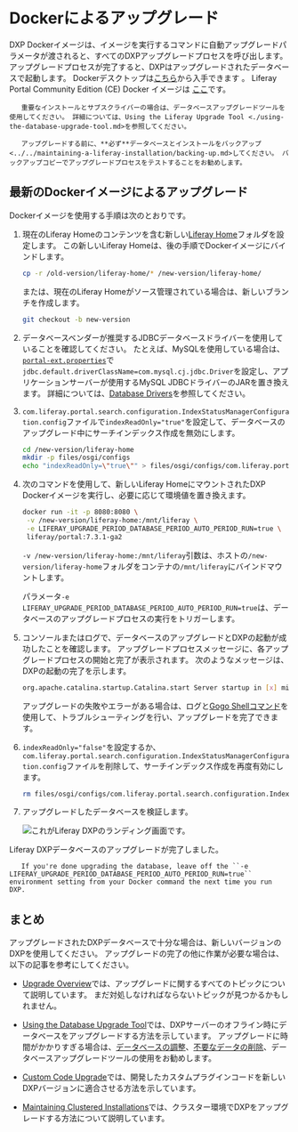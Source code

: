 # Dockerによるアップグレード

DXP Dockerイメージは、イメージを実行するコマンドに自動アップグレードパラメータが渡されると、すべてのDXPアップグレードプロセスを呼び出します。 アップグレードプロセスが完了すると、DXPはアップグレードされたデータベースで起動します。
Dockerデスクトップは[こちら](https://www.docker.com/products/docker-desktop)から入手できます 。 Liferay Portal Community Edition (CE) Docker イメージは [ここ](https://hub.docker.com/r/liferay/portal)です。 <!-- Add DXP link once the 7.3 image is ready - jhinkey -->

``` important::
   重要なインストールとサブスクライバーの場合は、データベースアップグレードツールを使用してください。 詳細については、Using the Liferay Upgrade Tool <./using-the-database-upgrade-tool.md>を参照してください。
```

``` warning::
   アップグレードする前に、**必ず**データベースとインストールをバックアップ<../../maintaining-a-liferay-installation/backing-up.md>してください。 バックアップコピーでアップグレードプロセスをテストすることをお勧めします。
```

## 最新のDockerイメージによるアップグレード

Dockerイメージを使用する手順は次のとおりです。

1.  現在のLiferay Homeのコンテンツを含む新しい[Liferay Home](../../reference/liferay-home.md)フォルダを設定します。 この新しいLiferay Homeは、後の手順でDockerイメージにバインドします。

    ``` bash
    cp -r /old-version/liferay-home/* /new-version/liferay-home/
    ```

    または、現在のLiferay Homeがソース管理されている場合は、新しいブランチを作成します。

    ``` bash
    git checkout -b new-version
    ```

2.  データベースベンダーが推奨するJDBCデータベースドライバーを使用していることを確認してください。 たとえば、MySQLを使用している場合は、[`portal-ext.properties`](../../reference/portal-properties.md)で`jdbc.default.driverClassName=com.mysql.cj.jdbc.Driver`を設定し、アプリケーションサーバーが使用するMySQL JDBCドライバーのJARを置き換えます。 詳細については、[Database Drivers](../configuration-and-infrastructure/migrating-configurations-and-properties.md#database-drivers)を参照してください。

3.  `com.liferay.portal.search.configuration.IndexStatusManagerConfiguration.config`ファイルで`indexReadOnly="true"`を設定して、データベースのアップグレード中にサーチインデックス作成を無効にします。

    ``` bash
    cd /new-version/liferay-home
    mkdir -p files/osgi/configs
    echo "indexReadOnly=\"true\"" > files/osgi/configs/com.liferay.portal.search.configuration.IndexStatusManagerConfiguration.config
    ```

4.  次のコマンドを使用して、新しいLiferay HomeにマウントされたDXP Dockerイメージを実行し、必要に応じて環境値を置き換えます。

    ``` bash
    docker run -it -p 8080:8080 \
     -v /new-version/liferay-home:/mnt/liferay \
     -e LIFERAY_UPGRADE_PERIOD_DATABASE_PERIOD_AUTO_PERIOD_RUN=true \
     liferay/portal:7.3.1-ga2
    ```

    `-v /new-version/liferay-home:/mnt/liferay`引数は、ホストの`/new-version/liferay-home`フォルダをコンテナの`/mnt/liferay`にバインドマウントします。

    パラメータ`-e LIFERAY_UPGRADE_PERIOD_DATABASE_PERIOD_AUTO_PERIOD_RUN=true`は、データベースのアップグレードプロセスの実行をトリガーします。

5.  コンソールまたはログで、データベースのアップグレードとDXPの起動が成功したことを確認します。 アップグレードプロセスメッセージに、各アップグレードプロセスの開始と完了が表示されます。 次のようなメッセージは、DXPの起動の完了を示します。

    ``` bash
    org.apache.catalina.startup.Catalina.start Server startup in [x] milliseconds
    ```

    アップグレードの失敗やエラーがある場合は、ログと[Gogo Shellコマンド](../upgrade-stability-and-performance/upgrading-modules-using-gogo-shell.md)を使用して、トラブルシューティングを行い、アップグレードを完了できます。

6.  `indexReadOnly="false"`を設定するか、`com.liferay.portal.search.configuration.IndexStatusManagerConfiguration.config`ファイルを削除して、サーチインデックス作成を再度有効にします。

    ``` bash
    rm files/osgi/configs/com.liferay.portal.search.configuration.IndexStatusManagerConfiguration.config
    ```

7.  アップグレードしたデータベースを検証します。

    ![これがLiferay DXPのランディング画面です。](./upgrading-via-docker/images/01.png)

Liferay DXPデータベースのアップグレードが完了しました。

``` note::
   If you're done upgrading the database, leave off the ``-e LIFERAY_UPGRADE_PERIOD_DATABASE_PERIOD_AUTO_PERIOD_RUN=true`` environment setting from your Docker command the next time you run DXP.
```

## まとめ

アップグレードされたDXPデータベースで十分な場合は、新しいバージョンのDXPを使用してください。 アップグレードの完了の他に作業が必要な場合は、以下の記事を参考にしてください。

  - [Upgrade Overview](./upgrade-overview.md)では、アップグレードに関するすべてのトピックについて説明しています。 まだ対処しなければならないトピックが見つかるかもしれません。

  - [Using the Database Upgrade Tool](./using-the-database-upgrade-tool.md)では、DXPサーバーのオフライン時にデータベースをアップグレードする方法を示しています。 アップグレードに時間がかかりすぎる場合は、[データベースの調整](../upgrade-stability-and-performance/database-tuning-for-upgrades.md)、[不要なデータの削除](../upgrade-stability-and-performance/database-pruning-for-faster-upgrades.md)、データベースアップグレードツールの使用をお勧めします。

  - [Custom Code Upgrade](https://help.liferay.com/hc/en-us/articles/360029316391-Introduction-to-Upgrading-Code-to-Liferay-DXP-7-2)では、開発したカスタムプラグインコードを新しいDXPバージョンに適合させる方法を示しています。

  - [Maintaining Clustered Installations](../../maintaining-a-liferay-installation/maintaining-clustered-installations.md)では、クラスター環境でDXPをアップグレードする方法について説明しています。
